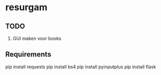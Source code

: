 ﻿# resurgam
## TODO
1. GUI maken voor books

## Requirements
pip install requests
pip install bs4
pip install pyinputplus
pip install flask